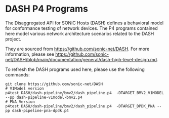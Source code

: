 # DASH P4 Programs
The Disaggregated API for SONiC Hosts (DASH) defines a behavioral model for conformance testing of network devices. The P4 programs contained here model various network architecture scenarios related to the DASH project.

They are sourced from https://github.com/sonic-net/DASH. For more information, please see https://github.com/sonic-net/DASH/blob/main/documentation/general/dash-high-level-design.md.

To refresh the DASH programs used here, please use the following commands:

```
git clone https://github.com/sonic-net/DASH
# V1Model version
p4test DASH/dash-pipeline/bmv2/dash_pipeline.p4  -DTARGET_BMV2_V1MODEL --pp dash-pipeline-v1model-bmv2.p4
# PNA Version
p4test DASH/dash-pipeline/bmv2/dash_pipeline.p4  -DTARGET_DPDK_PNA --pp dash-pipeline-pna-dpdk.p4
```
